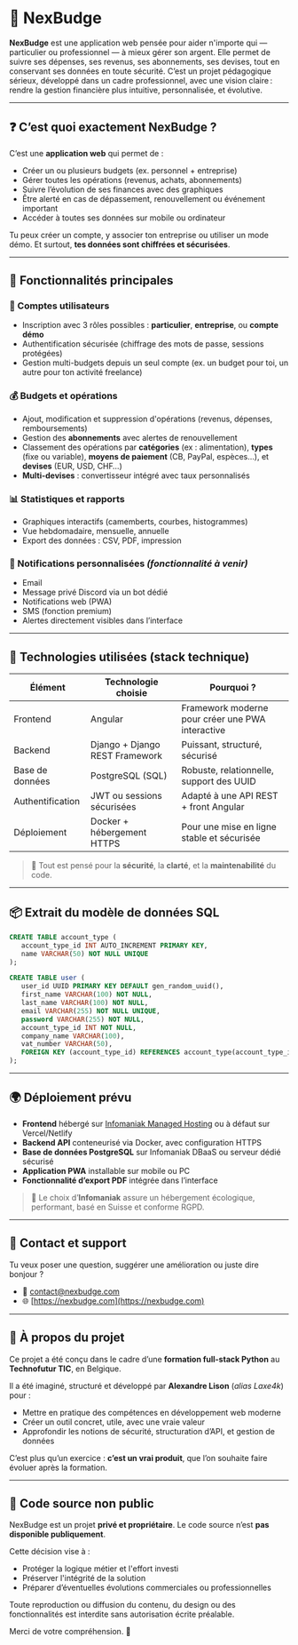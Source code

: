 # 💸 NexBudge

**NexBudge** est une application web pensée pour aider n'importe qui — particulier ou professionnel — à mieux gérer son argent. Elle permet de suivre ses dépenses, ses revenus, ses abonnements, ses devises, tout en conservant ses données en toute sécurité. C’est un projet pédagogique sérieux, développé dans un cadre professionnel, avec une vision claire : rendre la gestion financière plus intuitive, personnalisée, et évolutive.

---

## ❓ C’est quoi exactement NexBudge ?

C’est une **application web** qui permet de :

* Créer un ou plusieurs budgets (ex. personnel + entreprise)
* Gérer toutes les opérations (revenus, achats, abonnements)
* Suivre l’évolution de ses finances avec des graphiques
* Être alerté en cas de dépassement, renouvellement ou événement important
* Accéder à toutes ses données sur mobile ou ordinateur

Tu peux créer un compte, y associer ton entreprise ou utiliser un mode démo. Et surtout, **tes données sont chiffrées et sécurisées**.

---

## 🚀 Fonctionnalités principales

### 🔐 Comptes utilisateurs

* Inscription avec 3 rôles possibles : **particulier**, **entreprise**, ou **compte démo**
* Authentification sécurisée (chiffrage des mots de passe, sessions protégées)
* Gestion multi-budgets depuis un seul compte (ex. un budget pour toi, un autre pour ton activité freelance)

### 💰 Budgets et opérations

* Ajout, modification et suppression d'opérations (revenus, dépenses, remboursements)
* Gestion des **abonnements** avec alertes de renouvellement
* Classement des opérations par **catégories** (ex : alimentation), **types** (fixe ou variable), **moyens de paiement** (CB, PayPal, espèces…), et **devises** (EUR, USD, CHF…)
* **Multi-devises** : convertisseur intégré avec taux personnalisés

### 📊 Statistiques et rapports

* Graphiques interactifs (camemberts, courbes, histogrammes)
* Vue hebdomadaire, mensuelle, annuelle
* Export des données : CSV, PDF, impression

### 🔔 Notifications personnalisées *(fonctionnalité à venir)*

* Email
* Message privé Discord via un bot dédié
* Notifications web (PWA)
* SMS (fonction premium)
* Alertes directement visibles dans l’interface

---

## 🧱 Technologies utilisées (stack technique)

| Élément          | Technologie choisie            | Pourquoi ?                                       |
| ---------------- | ------------------------------ | ------------------------------------------------ |
| Frontend         | Angular                        | Framework moderne pour créer une PWA interactive |
| Backend          | Django + Django REST Framework | Puissant, structuré, sécurisé                    |
| Base de données  | PostgreSQL (SQL)               | Robuste, relationnelle, support des UUID         |
| Authentification | JWT ou sessions sécurisées     | Adapté à une API REST + front Angular            |
| Déploiement      | Docker + hébergement HTTPS     | Pour une mise en ligne stable et sécurisée       |

> 🔐 Tout est pensé pour la **sécurité**, la **clarté**, et la **maintenabilité** du code.

---

## 📦 Extrait du modèle de données SQL

```sql
CREATE TABLE account_type (
   account_type_id INT AUTO_INCREMENT PRIMARY KEY,
   name VARCHAR(50) NOT NULL UNIQUE
);

CREATE TABLE user (
   user_id UUID PRIMARY KEY DEFAULT gen_random_uuid(),
   first_name VARCHAR(100) NOT NULL,
   last_name VARCHAR(100) NOT NULL,
   email VARCHAR(255) NOT NULL UNIQUE,
   password VARCHAR(255) NOT NULL,
   account_type_id INT NOT NULL,
   company_name VARCHAR(100),
   vat_number VARCHAR(50),
   FOREIGN KEY (account_type_id) REFERENCES account_type(account_type_id)
);
```

---

## 🌍 Déploiement prévu

* **Frontend** hébergé sur [Infomaniak Managed Hosting](https://www.infomaniak.com/fr/hebergement-web) ou à défaut sur Vercel/Netlify
* **Backend API** conteneurisé via Docker, avec configuration HTTPS
* **Base de données PostgreSQL** sur Infomaniak DBaaS ou serveur dédié sécurisé
* **Application PWA** installable sur mobile ou PC
* **Fonctionnalité d’export PDF** intégrée dans l’interface

> 🎯 Le choix d’**Infomaniak** assure un hébergement écologique, performant, basé en Suisse et conforme RGPD.

---

## 📩 Contact et support

Tu veux poser une question, suggérer une amélioration ou juste dire bonjour ?

* 📧 [contact@nexbudge.com](mailto:contact@nexbudge.com)
* 🌐 [https://nexbudge.com](https://nexbudge.com)

---

## 🧠 À propos du projet

Ce projet a été conçu dans le cadre d’une **formation full-stack Python** au **Technofutur TIC**, en Belgique.

Il a été imaginé, structuré et développé par **Alexandre Lison** (*alias Laxe4k*) pour :

* Mettre en pratique des compétences en développement web moderne
* Créer un outil concret, utile, avec une vraie valeur
* Approfondir les notions de sécurité, structuration d’API, et gestion de données

C’est plus qu’un exercice : **c’est un vrai produit**, que l’on souhaite faire évoluer après la formation.

---

## 🚫 Code source non public

NexBudge est un projet **privé et propriétaire**. Le code source n’est **pas disponible publiquement**.

Cette décision vise à :

* Protéger la logique métier et l'effort investi
* Préserver l'intégrité de la solution
* Préparer d’éventuelles évolutions commerciales ou professionnelles

Toute reproduction ou diffusion du contenu, du design ou des fonctionnalités est interdite sans autorisation écrite préalable.

Merci de votre compréhension. 🙏